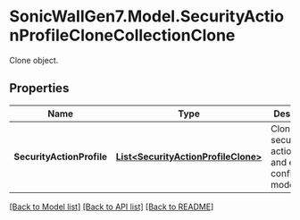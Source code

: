 # SonicWallGen7.Model.SecurityActionProfileCloneCollectionClone
Clone object.

## Properties

Name | Type | Description | Notes
------------ | ------------- | ------------- | -------------
**SecurityActionProfile** | [**List&lt;SecurityActionProfileClone&gt;**](SecurityActionProfileClone.md) | Clone security action profile and enter configuration mode. | [optional] 

[[Back to Model list]](../README.md#documentation-for-models) [[Back to API list]](../README.md#documentation-for-api-endpoints) [[Back to README]](../README.md)


